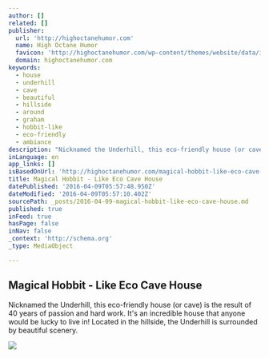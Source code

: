 ```yaml
---
author: []
related: []
publisher:
  url: 'http://highoctanehumor.com'
  name: High Octane Humor
  favicon: 'http://highoctanehumor.com/wp-content/themes/website/data/img/favicon/h.png'
  domain: highoctanehumor.com
keywords:
  - house
  - underhill
  - cave
  - beautiful
  - hillside
  - around
  - graham
  - hobbit-like
  - eco-friendly
  - ambiance
description: "Nicknamed the Underhill, this eco-friendly house (or cave) is the result of 40 years of passion and hard work. It's an incredible house that anyone would be lucky to live in! Located in the hillside, the Underhill is surrounded by beautiful scenery."
inLanguage: en
app_links: []
isBasedOnUrl: 'http://highoctanehumor.com/magical-hobbit-like-eco-cave-house/'
title: Magical Hobbit - Like Eco Cave House
datePublished: '2016-04-09T05:57:48.950Z'
dateModified: '2016-04-09T05:57:10.402Z'
sourcePath: _posts/2016-04-09-magical-hobbit-like-eco-cave-house.md
published: true
inFeed: true
hasPage: false
inNav: false
_context: 'http://schema.org'
_type: MediaObject

---
```

<article style=""><h1>Magical Hobbit - Like Eco Cave House</h1><p>Nicknamed the Underhill, this eco-friendly house (or cave) is the result of 40 years of passion and hard work. It's an incredible house that anyone would be lucky to live in! Located in the hillside, the Underhill is surrounded by beautiful scenery.</p><img src="http://highoctanehumor.com/wp-content/uploads/2015/12/20151225-161416.jpg" /></article>